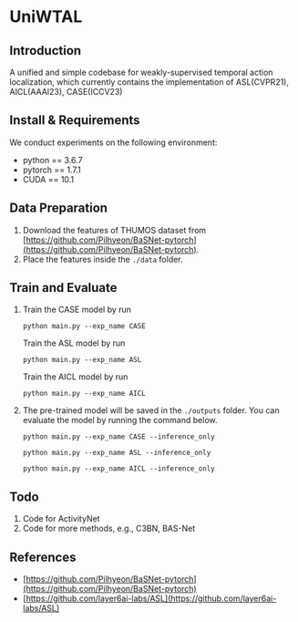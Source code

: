 # UniWTAL

## Introduction
A unified and simple codebase for weakly-supervised temporal action localization, which currently contains the implementation of ASL(CVPR21), AICL(AAAI23), CASE(ICCV23)

## Install & Requirements
We conduct experiments on the following environment: <br>
* python == 3.6.7 
* pytorch == 1.7.1 
* CUDA == 10.1 

## Data Preparation
1. Download the features of THUMOS dataset from [https://github.com/Pilhyeon/BaSNet-pytorch](https://github.com/Pilhyeon/BaSNet-pytorch). 
2. Place the features inside the `./data` folder.

## Train and Evaluate
1. Train the CASE model by run 
   ```
   python main.py --exp_name CASE
   ```
   Train the ASL model by run 
   ```
   python main.py --exp_name ASL
   ```
   Train the AICL model by run 
   ```
   python main.py --exp_name AICL
   ```
2. The pre-trained model will be saved in the `./outputs` folder. You can evaluate the model by running the command below.
   ```
   python main.py --exp_name CASE --inference_only
   ```
   ```
   python main.py --exp_name ASL --inference_only
   ```
   ```
   python main.py --exp_name AICL --inference_only
   ```

## Todo
1. Code for ActivityNet
2. Code for more methods, e.g., C3BN, BAS-Net

 ## References

* [https://github.com/Pilhyeon/BaSNet-pytorch](https://github.com/Pilhyeon/BaSNet-pytorch)
* [https://github.com/layer6ai-labs/ASL](https://github.com/layer6ai-labs/ASL)

